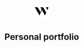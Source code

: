 <p align="center">
  <img src="/public/favicon.svg" width="50" alt="Logo" />
</p>
<h1 align="center">Personal portfolio</h1>
